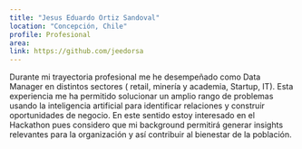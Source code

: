 ```yaml
---
title: "Jesus Eduardo Ortiz Sandoval"
location: "Concepción, Chile"
profile: Profesional
area: 
link: https://github.com/jeedorsa
---
```


Durante mi trayectoria profesional me he desempeñado como Data Manager en distintos sectores ( retail, minería y academia, Startup, IT). Esta experiencia me ha permitido solucionar un amplio rango de problemas usando la inteligencia artificial para identificar relaciones y construir oportunidades de negocio. En este sentido estoy interesado en el Hackathon pues considero que mi background permitirá generar insights relevantes para la organización y así contribuir al bienestar de la población.